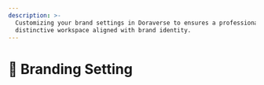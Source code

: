 ```yaml
---
description: >-
  Customizing your brand settings in Doraverse to ensures a professional,
  distinctive workspace aligned with brand identity.
---
```


# 🧳 Branding Setting

